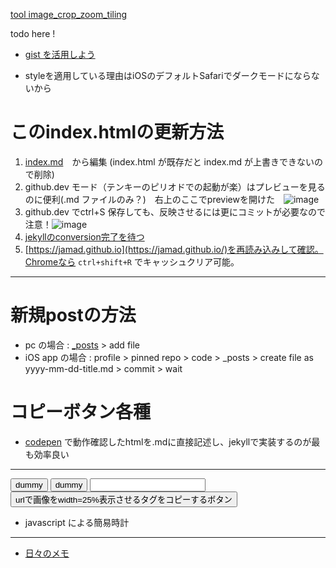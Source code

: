<link rel="stylesheet" type="text/css" href="/assets/css/styles.css">

[tool image_crop_zoom_tiling](https://github.com/jamad/jamad.github.io/blob/master/image_crop_zoom_tiling2.html)

todo here !
* [gist を活用しよう](https://gist.github.com/jamad/0ebf32c2425be4568a680feb776ae149) 

* styleを適用している理由はiOSのデフォルトSafariでダークモードにならないから



# このindex.htmlの更新方法 
1. [index.md](https://github.com/jamad/jamad.github.io/edit/master/index.md)　から編集 (index.html が既存だと index.md が上書きできないので削除)
2. github.dev モード（テンキーのピリオドでの起動が楽）はプレビューを見るのに便利(.md ファイルのみ？)　右上のここでpreviewを開けた　![image](https://github.com/jamad/jamad.github.io/assets/949913/373dca2f-3872-465f-9245-2d8693d9cddd)
3. github.dev でctrl+S 保存しても、反映させるには更にコミットが必要なので注意！![image](https://github.com/jamad/jamad.github.io/assets/949913/bc1f1c8b-ac02-415d-8ddf-3242ef2d0b0e)
1. [jekyllのconversion完了を待つ](https://github.com/jamad/jamad.github.io/actions)
1. [https://jamad.github.io](https://jamad.github.io/)を再読み込みして確認。Chromeなら `ctrl+shift+R` でキャッシュクリア可能。

---

# 新規postの方法
* pc の場合 : [_posts](https://github.com/jamad/jamad.github.io/tree/master/_posts) > add file
* iOS app の場合 : profile > pinned repo > code > _posts > create file as yyyy-mm-dd-title.md > commit > wait

# コピーボタン各種
* [codepen](https://codepen.io/your-work/) で動作確認したhtmlを.mdに直接記述し、jekyllで実装するのが最も効率良い
  
---

<button onclick="copyT()" id="buttonlabel">dummy</button>
<button onclick="copyText2()"><span id="mystr">dummy</span></button>
<input type="text" id="my_userInput"> <button onclick="copyT2()" id="buttonlabel2">urlで画像をwidth=25%表示させるタグをコピーするボタン</button>

* javascript による簡易時計
<p id="tm"></p>

<script>
  str_to_copy=new Date().toISOString().slice(0,10)+'-';
  document.getElementById("buttonlabel").textContent='post用prefixのコピーボタン : '+str_to_copy;
  function copyT() {navigator.clipboard.writeText(str_to_copy);}
  
  mystr= '<link rel="stylesheet" type="text/css" href="/assets/css/styles.css">';
  document.getElementById("mystr").innerText ='CSSタグをコピーするボタン : '+mystr;
  function copyText2() { navigator.clipboard.writeText(mystr);}
  
  //example :  https://jamad.github.io/jam_clock_icon.png
  userInput = document.getElementById("my_userInput");
  userInput.addEventListener("input", function() {  document.getElementById("buttonlabel2").textContent = `<img src="${userInput.value}" width="25%">`}); // input要素の内容が変化した時に実行される関数を定義
  function copyT2() {navigator.clipboard.writeText(document.getElementById("buttonlabel2").textContent);}

  // 簡易時計
  f=(x)=>String(x).padStart(2,'0');
  g=(d=new Date())=>`${f(d.getHours())}:${f(d.getMinutes())}:${f(d.getSeconds())}`;
  u=()=>document.getElementById('tm').textContent=g();
  setInterval(u,1000);
</script>

---


* [日々のメモ](https://jamad.github.io/%E6%97%A5%E3%80%85%E3%81%AE%E3%83%A1%E3%83%A2)




